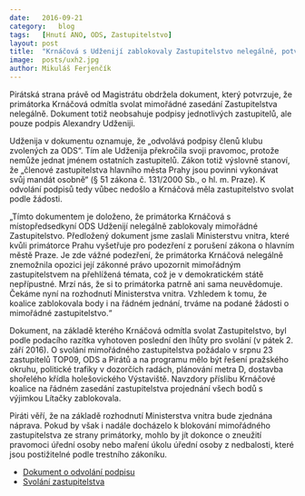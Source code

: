 ```yaml
---
date:	2016-09-21
category:	blog
tags:	[Hnutí ANO, ODS, Zastupitelstvo]
layout:	post
title:	"Krnáčová s Udženijí zablokovaly Zastupitelstvo nelegálně, potvrzuje dokument" 
image:	posts/uxh2.jpg
author:	Mikuláš Ferjenčík
---
```


Pirátská strana právě od Magistrátu obdržela dokument, který potvrzuje, že primátorka Krnáčová odmítla svolat mimořádné zasedání Zastupitelstva nelegálně. Dokument totiž neobsahuje podpisy jednotlivých zastupitelů, ale pouze podpis Alexandry Udženiji. 

Udženija v dokumentu oznamuje, že „odvolává podpisy členů klubu zvolených za ODS“. Tím ale Udženija překročila svoji pravomoc, protože nemůže jednat jménem ostatních zastupitelů. Zákon totiž výslovně stanoví, že „členové zastupitelstva hlavního města Prahy jsou povinni vykonávat svůj mandát osobně“ (§ 51 zákona č. 131/2000 Sb., o hl. m. Praze). K odvolání podpisů tedy vůbec nedošlo a Krnáčová měla zastupitelstvo svolat podle žádosti.

„Tímto dokumentem je doloženo, že primátorka Krnáčová s místopředsedkyní ODS Udženijí nelegálně zablokovaly mimořádné Zastupitelstvo. Předložený dokument jsme zaslali Ministerstvu vnitra, které kvůli primátorce Prahu vyšetřuje pro podezření z porušení zákona o hlavním městě Praze. Je zde vážné podezření, že primátorka Krnáčová nelegálně znemožnila opozici její zákonné právo upozornit mimořádným zastupitelstvem na přehlížená témata, což je v demokratickém státě nepřípustné. Mrzí nás, že si to primátorka patrně ani sama neuvědomuje. Čekáme nyní na rozhodnutí Ministerstva vnitra. Vzhledem k tomu, že koalice zablokovala body i na řádném jednání, trváme na podané žádosti o mimořádné zastupitelstvo.“

Dokument, na základě kterého Krnáčová odmítla svolat Zastupitelstvo, byl podle podacího razítka vyhotoven poslední den lhůty pro svolání (v pátek 2. září 2016). O svolání mimořádného zastupitelstva požádalo v srpnu 23 zastupitelů TOP09, ODS a Pirátů a na programu mělo být řešení pražského okruhu, politické trafiky v dozorčích radách, plánování metra D, dostavba shořelého křídla holešovického Výstaviště. Navzdory příslibu Krnáčové koalice na řádném zasedání zastupitelstva projednání všech bodů s výjimkou Lítačky zablokovala.

Piráti věří, že na základě rozhodnutí Ministerstva vnitra bude zjednána náprava. Pokud by však i nadále docházelo k blokování mimořádného zastupitelstva ze strany primátorky, mohlo by jít dokonce o zneužití pravomoci úřední osoby nebo maření úkolu úřední osoby z nedbalosti, které jsou postižitelné podle trestního zákoníku.

* [Dokument o odvolání podpisu](https://github.com/pirati-byro/spisy-zk-pha-2016/raw/master/3830-zadost-o-ziskani-podpisu-ods/02-odpoved/odvolani-podpisu.pdf)
* [Svolání zastupitelstva](https://github.com/pirati-byro/spisy-zk-pha-2016/raw/master/3820-prezkum-zasedani-mvcr/01-zadost/attachments/scan.pdf)
